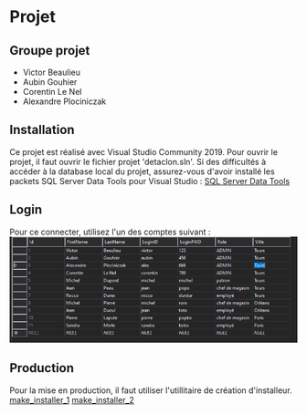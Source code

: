 # Projet

## Groupe projet

* Victor Beaulieu
* Aubin Gouhier
* Corentin Le Nel
* Alexandre Plociniczak

## Installation

Ce projet est réalisé avec Visual Studio Community 2019.
Pour ouvrir le projet, il faut ouvrir le fichier projet 'detaclon.sln'.
Si des difficultés à accéder à la database local du projet, assurez-vous d'avoir installé les packets SQL Server Data Tools pour Visual Studio : 
[SQL Server Data Tools](https://docs.microsoft.com/fr-fr/sql/ssdt/download-sql-server-data-tools-ssdt?view=sql-server-ver15&fbclid=IwAR3JL_AtK496_2khGUlI5h2o15sUTON6fnmoDVBX4HIeK2ULMitOZIg4nh0)

## Login
Pour ce connecter, utilisez l'un des comptes suivant : ![all_logins](https://github.com/VictorBeaulieu/test_securite/blob/master/image/all_logins.png)

## Production

Pour la mise en production, il faut utiliser l'utillitaire de création d'installeur.
[make_installer_1](https://github.com/VictorBeaulieu/test_securite/blob/master/image/make_installer_1.png)
[make_installer_2](https://github.com/VictorBeaulieu/test_securite/blob/master/image/make_installer_2.png)